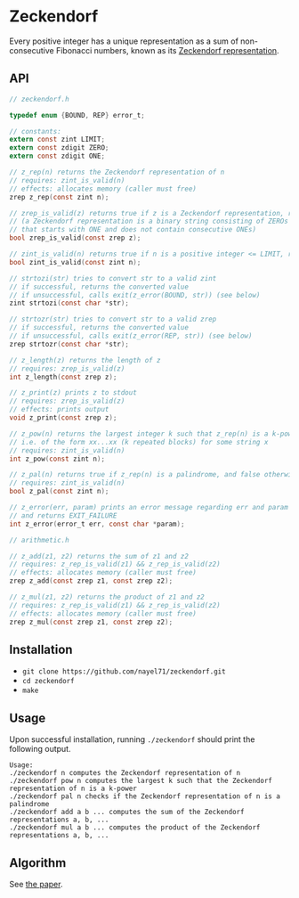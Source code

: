 # Zeckendorf

Every positive integer has a unique representation as a sum of non-consecutive Fibonacci numbers, known as its [Zeckendorf representation](https://oeis.org/wiki/Zeckendorf_representation).

## API

```C
// zeckendorf.h

typedef enum {BOUND, REP} error_t;

// constants:
extern const zint LIMIT;
extern const zdigit ZERO;
extern const zdigit ONE;

// z_rep(n) returns the Zeckendorf representation of n
// requires: zint_is_valid(n) 
// effects: allocates memory (caller must free)
zrep z_rep(const zint n);

// zrep_is_valid(z) returns true if z is a Zeckendorf representation, returns false otherwise
// (a Zeckendorf representation is a binary string consisting of ZEROs and ONEs,
// that starts with ONE and does not contain consecutive ONEs)
bool zrep_is_valid(const zrep z);

// zint_is_valid(n) returns true if n is a positive integer <= LIMIT, returns false otherwise
bool zint_is_valid(const zint n);

// strtozi(str) tries to convert str to a valid zint
// if successful, returns the converted value
// if unsuccessful, calls exit(z_error(BOUND, str)) (see below)
zint strtozi(const char *str);

// strtozr(str) tries to convert str to a valid zrep
// if successful, returns the converted value
// if unsuccessful, calls exit(z_error(REP, str)) (see below)
zrep strtozr(const char *str);

// z_length(z) returns the length of z
// requires: zrep_is_valid(z)
int z_length(const zrep z);

// z_print(z) prints z to stdout
// requires: zrep_is_valid(z)
// effects: prints output
void z_print(const zrep z);

// z_pow(n) returns the largest integer k such that z_rep(n) is a k-power
// i.e. of the form xx...xx (k repeated blocks) for some string x
// requires: zint_is_valid(n) 
int z_pow(const zint n);

// z_pal(n) returns true if z_rep(n) is a palindrome, and false otherwise
// requires: zint_is_valid(n) 
bool z_pal(const zint n);

// z_error(err, param) prints an error message regarding err and param to stderr
// and returns EXIT_FAILURE
int z_error(error_t err, const char *param);

// arithmetic.h

// z_add(z1, z2) returns the sum of z1 and z2
// requires: z_rep_is_valid(z1) && z_rep_is_valid(z2)
// effects: allocates memory (caller must free)
zrep z_add(const zrep z1, const zrep z2);

// z_mul(z1, z2) returns the product of z1 and z2
// requires: z_rep_is_valid(z1) && z_rep_is_valid(z2)
// effects: allocates memory (caller must free)
zrep z_mul(const zrep z1, const zrep z2);
```

## Installation

- `git clone https://github.com/nayel71/zeckendorf.git`
- `cd zeckendorf`
- `make`

## Usage

Upon successful installation, running `./zeckendorf` should print the following output.

```
Usage:
./zeckendorf n computes the Zeckendorf representation of n
./zeckendorf pow n computes the largest k such that the Zeckendorf representation of n is a k-power
./zeckendorf pal n checks if the Zeckendorf representation of n is a palindrome
./zeckendorf add a b ... computes the sum of the Zeckendorf representations a, b, ...
./zeckendorf mul a b ... computes the product of the Zeckendorf representations a, b, ...
```

## Algorithm

See [the paper](AhlbachUsatineFrougnyPippenger.pdf).
